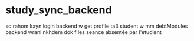 # study_sync_backend
so rahom kayn login backend w get profile ta3  student 
w mm debtModules backend
wrani nkhdem dok f les seance absentée par l'etudient 
